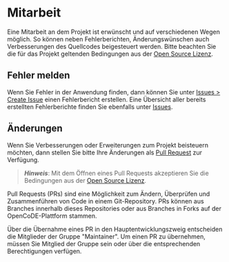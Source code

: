 # Mitarbeit

Eine Mitarbeit an dem Projekt ist erwünscht und auf verschiedenen Wegen möglich. So können neben Fehlerberichten, Änderungswünschen auch Verbesserungen des Quellcodes beigesteuert werden. Bitte beachten Sie die für das Projekt geltenden Bedingungen aus der [Open Source Lizenz](LICENSE.txt).

## Fehler melden

Wenn Sie Fehler in der Anwendung finden, dann können Sie unter [Issues > Create Issue](../issues/new) einen Fehlerbericht erstellen. Eine Übersicht aller bereits erstellten Fehlerberichte finden Sie ebenfalls unter [Issues](../issues).

## Änderungen

Wenn Sie Verbesserungen oder Erweiterungen zum Projekt beisteuern möchten, dann stellen Sie bitte Ihre Änderungen als [Pull Request](../pulls/) zur Verfügung. 

> **_Hinweis_**: Mit dem Öffnen eines Pull Requests akzeptieren Sie die Bedingungen aus der [Open Source Lizenz](LICENSE.txt).

Pull Requests (PRs) sind eine Möglichkeit zum Ändern, Überprüfen und Zusammenführen von Code in einem Git-Repository. PRs können aus Branches innerhalb dieses Repositories oder aus Branches in Forks auf der OpenCoDE-Plattform stammen.

Über die Übernahme eines PR in den Hauptentwicklungszweig entscheiden die Mitglieder der Gruppe "Maintainer". Um einen PR zu übernehmen, müssen Sie Mitglied der Gruppe sein oder über die entsprechenden Berechtigungen verfügen.


